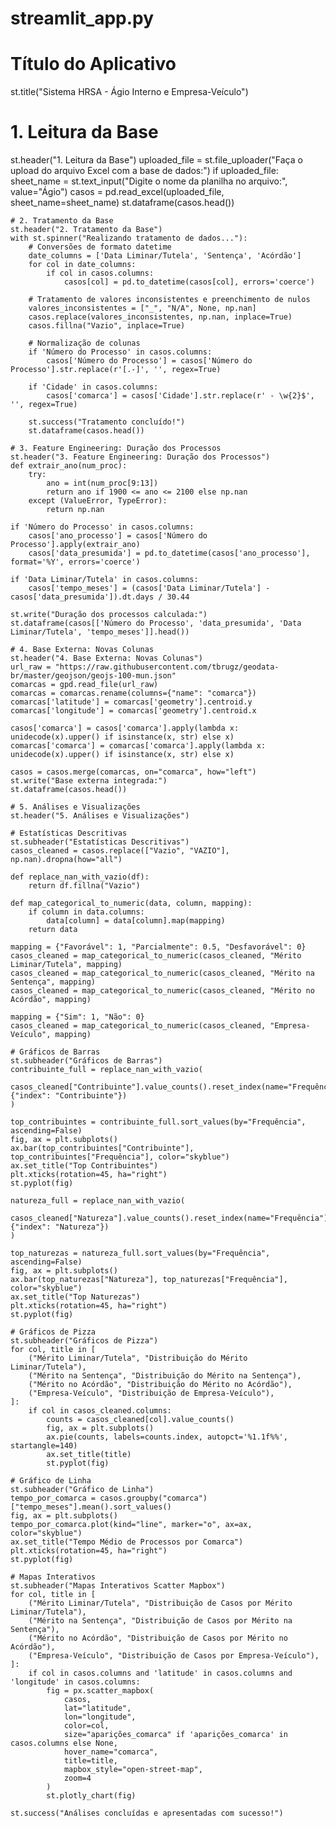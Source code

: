 # streamlit_app.py
# Título do Aplicativo
st.title("Sistema HRSA - Ágio Interno e Empresa-Veículo")

# 1. Leitura da Base
st.header("1. Leitura da Base")
uploaded_file = st.file_uploader("Faça o upload do arquivo Excel com a base de dados:")
if uploaded_file:
    sheet_name = st.text_input("Digite o nome da planilha no arquivo:", value="Ágio")
    casos = pd.read_excel(uploaded_file, sheet_name=sheet_name)
    st.dataframe(casos.head())

    # 2. Tratamento da Base
    st.header("2. Tratamento da Base")
    with st.spinner("Realizando tratamento de dados..."):
        # Conversões de formato datetime
        date_columns = ['Data Liminar/Tutela', 'Sentença', 'Acórdão']
        for col in date_columns:
            if col in casos.columns:
                casos[col] = pd.to_datetime(casos[col], errors='coerce')

        # Tratamento de valores inconsistentes e preenchimento de nulos
        valores_inconsistentes = ["_", "N/A", None, np.nan]
        casos.replace(valores_inconsistentes, np.nan, inplace=True)
        casos.fillna("Vazio", inplace=True)

        # Normalização de colunas
        if 'Número do Processo' in casos.columns:
            casos['Número do Processo'] = casos['Número do Processo'].str.replace(r'[.-]', '', regex=True)

        if 'Cidade' in casos.columns:
            casos['comarca'] = casos['Cidade'].str.replace(r' - \w{2}$', '', regex=True)

        st.success("Tratamento concluído!")
        st.dataframe(casos.head())

    # 3. Feature Engineering: Duração dos Processos
    st.header("3. Feature Engineering: Duração dos Processos")
    def extrair_ano(num_proc):
        try:
            ano = int(num_proc[9:13])
            return ano if 1900 <= ano <= 2100 else np.nan
        except (ValueError, TypeError):
            return np.nan

    if 'Número do Processo' in casos.columns:
        casos['ano_processo'] = casos['Número do Processo'].apply(extrair_ano)
        casos['data_presumida'] = pd.to_datetime(casos['ano_processo'], format='%Y', errors='coerce')

    if 'Data Liminar/Tutela' in casos.columns:
        casos['tempo_meses'] = (casos['Data Liminar/Tutela'] - casos['data_presumida']).dt.days / 30.44

    st.write("Duração dos processos calculada:")
    st.dataframe(casos[['Número do Processo', 'data_presumida', 'Data Liminar/Tutela', 'tempo_meses']].head())

    # 4. Base Externa: Novas Colunas
    st.header("4. Base Externa: Novas Colunas")
    url_raw = "https://raw.githubusercontent.com/tbrugz/geodata-br/master/geojson/geojs-100-mun.json"
    comarcas = gpd.read_file(url_raw)
    comarcas = comarcas.rename(columns={"name": "comarca"})
    comarcas['latitude'] = comarcas['geometry'].centroid.y
    comarcas['longitude'] = comarcas['geometry'].centroid.x

    casos['comarca'] = casos['comarca'].apply(lambda x: unidecode(x).upper() if isinstance(x, str) else x)
    comarcas['comarca'] = comarcas['comarca'].apply(lambda x: unidecode(x).upper() if isinstance(x, str) else x)

    casos = casos.merge(comarcas, on="comarca", how="left")
    st.write("Base externa integrada:")
    st.dataframe(casos.head())

    # 5. Análises e Visualizações
    st.header("5. Análises e Visualizações")

    # Estatísticas Descritivas
    st.subheader("Estatísticas Descritivas")
    casos_cleaned = casos.replace(["Vazio", "VAZIO"], np.nan).dropna(how="all")

    def replace_nan_with_vazio(df):
        return df.fillna("Vazio")

    def map_categorical_to_numeric(data, column, mapping):
        if column in data.columns:
            data[column] = data[column].map(mapping)
        return data

    mapping = {"Favorável": 1, "Parcialmente": 0.5, "Desfavorável": 0}
    casos_cleaned = map_categorical_to_numeric(casos_cleaned, "Mérito Liminar/Tutela", mapping)
    casos_cleaned = map_categorical_to_numeric(casos_cleaned, "Mérito na Sentença", mapping)
    casos_cleaned = map_categorical_to_numeric(casos_cleaned, "Mérito no Acórdão", mapping)

    mapping = {"Sim": 1, "Não": 0}
    casos_cleaned = map_categorical_to_numeric(casos_cleaned, "Empresa-Veículo", mapping)

    # Gráficos de Barras
    st.subheader("Gráficos de Barras")
    contribuinte_full = replace_nan_with_vazio(
        casos_cleaned["Contribuinte"].value_counts().reset_index(name="Frequência").rename(columns={"index": "Contribuinte"})
    )

    top_contribuintes = contribuinte_full.sort_values(by="Frequência", ascending=False)
    fig, ax = plt.subplots()
    ax.bar(top_contribuintes["Contribuinte"], top_contribuintes["Frequência"], color="skyblue")
    ax.set_title("Top Contribuintes")
    plt.xticks(rotation=45, ha="right")
    st.pyplot(fig)

    natureza_full = replace_nan_with_vazio(
        casos_cleaned["Natureza"].value_counts().reset_index(name="Frequência").rename(columns={"index": "Natureza"})
    )

    top_naturezas = natureza_full.sort_values(by="Frequência", ascending=False)
    fig, ax = plt.subplots()
    ax.bar(top_naturezas["Natureza"], top_naturezas["Frequência"], color="skyblue")
    ax.set_title("Top Naturezas")
    plt.xticks(rotation=45, ha="right")
    st.pyplot(fig)

    # Gráficos de Pizza
    st.subheader("Gráficos de Pizza")
    for col, title in [
        ("Mérito Liminar/Tutela", "Distribuição do Mérito Liminar/Tutela"),
        ("Mérito na Sentença", "Distribuição do Mérito na Sentença"),
        ("Mérito no Acórdão", "Distribuição do Mérito no Acórdão"),
        ("Empresa-Veículo", "Distribuição de Empresa-Veículo"),
    ]:
        if col in casos_cleaned.columns:
            counts = casos_cleaned[col].value_counts()
            fig, ax = plt.subplots()
            ax.pie(counts, labels=counts.index, autopct='%1.1f%%', startangle=140)
            ax.set_title(title)
            st.pyplot(fig)

    # Gráfico de Linha
    st.subheader("Gráfico de Linha")
    tempo_por_comarca = casos.groupby("comarca")["tempo_meses"].mean().sort_values()
    fig, ax = plt.subplots()
    tempo_por_comarca.plot(kind="line", marker="o", ax=ax, color="skyblue")
    ax.set_title("Tempo Médio de Processos por Comarca")
    plt.xticks(rotation=45, ha="right")
    st.pyplot(fig)

    # Mapas Interativos
    st.subheader("Mapas Interativos Scatter Mapbox")
    for col, title in [
        ("Mérito Liminar/Tutela", "Distribuição de Casos por Mérito Liminar/Tutela"),
        ("Mérito na Sentença", "Distribuição de Casos por Mérito na Sentença"),
        ("Mérito no Acórdão", "Distribuição de Casos por Mérito no Acórdão"),
        ("Empresa-Veículo", "Distribuição de Casos por Empresa-Veículo"),
    ]:
        if col in casos.columns and 'latitude' in casos.columns and 'longitude' in casos.columns:
            fig = px.scatter_mapbox(
                casos,
                lat="latitude",
                lon="longitude",
                color=col,
                size="aparições_comarca" if 'aparições_comarca' in casos.columns else None,
                hover_name="comarca",
                title=title,
                mapbox_style="open-street-map",
                zoom=4
            )
            st.plotly_chart(fig)

    st.success("Análises concluídas e apresentadas com sucesso!")

